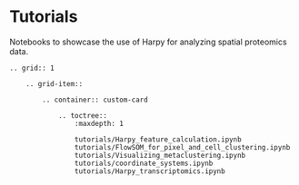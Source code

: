 <!-- images can have any resolution, but need to have ratio W x H = 3 x 2 -->

# Tutorials

<a name="tutorials"></a>

Notebooks to showcase the use of Harpy for analyzing spatial proteomics data.

```{eval-rst}
.. grid:: 1

    .. grid-item::

        .. container:: custom-card

            .. toctree::
                :maxdepth: 1

                tutorials/Harpy_feature_calculation.ipynb
                tutorials/FlowSOM_for_pixel_and_cell_clustering.ipynb
                tutorials/Visualizing_metaclustering.ipynb
                tutorials/coordinate_systems.ipynb
                tutorials/Harpy_transcriptomics.ipynb

```
